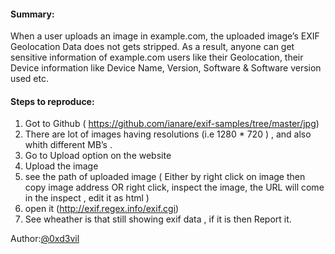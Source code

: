 <h4>Summary:</h4>
When a user uploads an image in example.com, the uploaded image’s EXIF Geolocation Data does not gets stripped. As a result, anyone can get sensitive information of example.com users like their Geolocation, their Device information like Device Name, Version, Software & Software version used etc.

<h4>Steps to reproduce:</h4>

1. Got to Github ( https://github.com/ianare/exif-samples/tree/master/jpg) <br>
2. There are lot of images having resolutions (i.e 1280 * 720 ) , and also whith different MB’s . <br>
3. Go to Upload option on the website <br>
4. Upload the image<br>
5. see the path of uploaded image ( Either by right click on image then copy image address OR right click, inspect the image, the URL will come in the inspect ,   edit it as html )</br>
6. open it (http://exif.regex.info/exif.cgi)</br>
7. See wheather is that still showing exif data , if it is then Report it.

Author:[@0xd3vil](https://twitter.com/0xd3vil)
